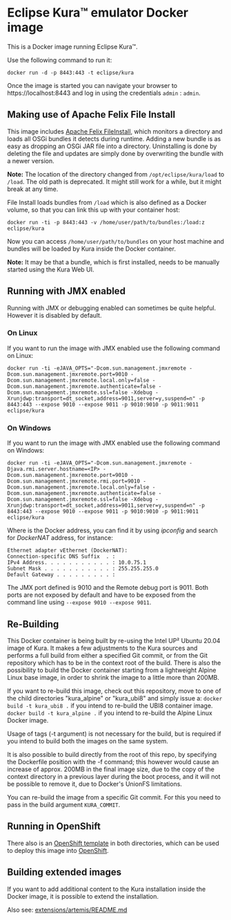 # Eclipse Kura™ emulator Docker image

This is a Docker image running Eclipse Kura™.

Use the following command to run it:

    docker run -d -p 8443:443 -t eclipse/kura

Once the image is started you can navigate your browser to https://localhost:8443 and log in using the credentials `admin` : `admin`.

## Making use of Apache Felix File Install

This image includes [Apache Felix FileInstall](https://felix.apache.org/documentation/subprojects/apache-felix-file-install.html "Apache Felix File Install"), which monitors a directory and loads all OSGi bundles it detects during runtime. Adding a new bundle is as easy as dropping an OSGi JAR file into a directory. Uninstalling is done by deleting the file and updates are simply done by overwriting the bundle with a newer version.

**Note:** The location of the directory changed from `/opt/eclipse/kura/load` to `/load`. The old path is
          deprecated. It might still work for a while, but it might break at any time.

File Install loads bundles from `/load` which is also defined as a Docker volume,
so that you can link this up with your container host:

    docker run -ti -p 8443:443 -v /home/user/path/to/bundles:/load:z eclipse/kura

Now you can access `/home/user/path/to/bundles` on your host machine and bundles will be loaded
by Kura inside the Docker container.

**Note:** It may be that a bundle, which is first installed, needs to be manually started using the Kura Web UI.

## Running with JMX enabled

Running with JMX or debugging enabled can sometimes be quite helpful. However it is disabled by default. 

### On Linux

If you want to run the image with JMX enabled use the following command on Linux:

    docker run -ti -eJAVA_OPTS="-Dcom.sun.management.jmxremote -Dcom.sun.management.jmxremote.port=9010 -Dcom.sun.management.jmxremote.local.only=false -Dcom.sun.management.jmxremote.authenticate=false -Dcom.sun.management.jmxremote.ssl=false -Xdebug -Xrunjdwp:transport=dt_socket,address=9011,server=y,suspend=n" -p 8443:443 --expose 9010 --expose 9011 -p 9010:9010 -p 9011:9011 eclipse/kura

### On Windows

If you want to run the image with JMX enabled use the following command on Windows: 

    docker run -ti -eJAVA_OPTS="-Dcom.sun.management.jmxremote -Djava.rmi.server.hostname=<IP> -Dcom.sun.management.jmxremote.port=9010 -Dcom.sun.management.jmxremote.rmi.port=9010 -Dcom.sun.management.jmxremote.local.only=false -Dcom.sun.management.jmxremote.authenticate=false -Dcom.sun.management.jmxremote.ssl=false -Xdebug -Xrunjdwp:transport=dt_socket,address=9011,server=y,suspend=n" -p 8443:443 --expose 9010 --expose 9011 -p 9010:9010 -p 9011:9011 eclipse/kura

Where *<IP>* is the Docker address, you can find it by using *ipconfig* and search for *DockerNAT* address, for instance:

    Ethernet adapter vEthernet (DockerNAT):
    Connection-specific DNS Suffix  . :
    IPv4 Address. . . . . . . . . . . : 10.0.75.1
    Subnet Mask . . . . . . . . . . . : 255.255.255.0
    Default Gateway . . . . . . . . . :

The JMX port defined is 9010 and the Remote debug port is 9011. Both ports are not exposed by default and have to be exposed from the command line using `--expose 9010 --expose 9011`.

## Re-Building

This Docker container is being built by re-using the Intel UP² Ubuntu 20.04 image of Kura. It makes a few adjustments to the Kura sources and performs a full build from either a specified Git commit, or from the Git repository which has to be in the context root of the build.
There is also the possibility to build the Docker container starting from a lightweight Alpine Linux base image, in order to shrink the image to a little more than 200MB.

If you want to re-build this image, check out this repository, move to one of the child directories "kura_alpine" or "kura_ubi8" and simply issue a:
`docker build -t kura_ubi8 .` if you intend to re-build the UBI8 container image.
`docker build -t kura_alpine .` if you intend to re-build the Alpine Linux Docker image.

Usage of tags (-t argument) is not necessary for the build, but is required if you intend to build both the images on the same system.

It is also possible to build directly from the root of this repo, by specifying the Dockerfile position with the -f command; this however would cause an increase of approx. 200MB in the final image size, due to the copy of the context directory in a previous layer during the boot process, and it will not be possible to remove it, due to Docker's UnionFS limitations.

You can re-build the image from a specific Git commit. For this you need to pass in the build argument `KURA_COMMIT`.
 
## Running in OpenShift

There also is an [OpenShift template](openshift/README.md) in both directories, which can be used to deploy this image into [OpenShift](https://www.openshift.org/).

## Building extended images

If you want to add additional content to the Kura installation inside the Docker image,
it is possible to extend the installation.

Also see: [extensions/artemis/README.md](extensions/artemis/README.md)
